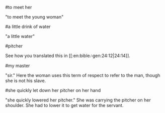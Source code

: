 #to meet her

"to meet the young woman"

#a little drink of water

"a little water"

#pitcher

See how you translated this in [[:en:bible:notes:gen:24:12|24:14]].

#my master

"sir." Here the woman uses this term of respect to refer to the man, though she is not his slave.

#she quickly let down her pitcher on her hand

"she quickly lowered her pitcher." She was carrying the pitcher on her shoulder. She had to lower it to get water for the servant.